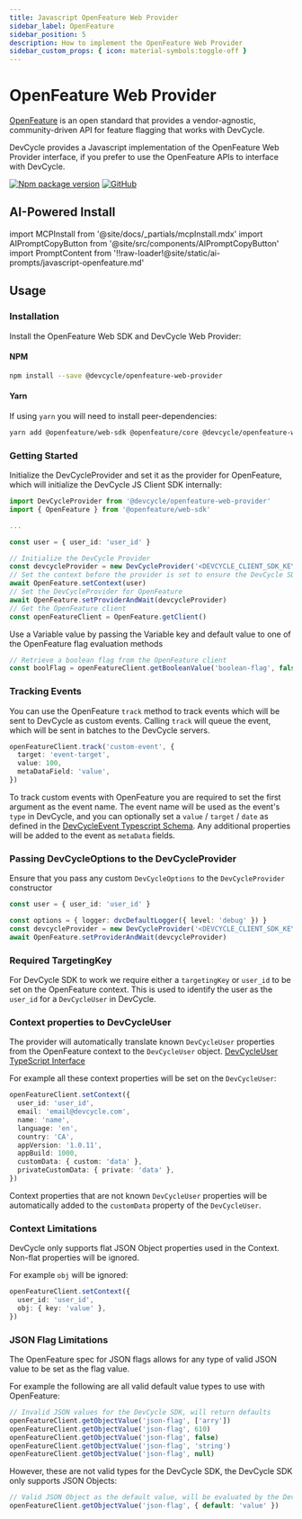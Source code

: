 ```yaml
---
title: Javascript OpenFeature Web Provider
sidebar_label: OpenFeature
sidebar_position: 5
description: How to implement the OpenFeature Web Provider
sidebar_custom_props: { icon: material-symbols:toggle-off }
---
```


# OpenFeature Web Provider

[OpenFeature](https://openfeature.dev/) is an open standard that provides a vendor-agnostic, community-driven API for feature flagging that works with DevCycle.

DevCycle provides a Javascript implementation of the OpenFeature Web Provider interface, if you prefer to use the OpenFeature APIs to interface with DevCycle.

[![Npm package version](https://badgen.net/npm/v/@devcycle/openfeature-web-provider)](https://www.npmjs.com/package/@devcycle/openfeature-web-provider)
[![GitHub](https://img.shields.io/github/stars/devcyclehq/js-sdks.svg?style=social&label=Star&maxAge=2592000)](https://github.com/DevCycleHQ/js-sdks/tree/main/examples/openfeature-web)

## AI-Powered Install

import MCPInstall from '@site/docs/_partials/mcpInstall.mdx'
import AIPromptCopyButton from '@site/src/components/AIPromptCopyButton'
import PromptContent from '!!raw-loader!@site/static/ai-prompts/javascript-openfeature.md'

<MCPInstall />

<AIPromptCopyButton promptContent={PromptContent} />

## Usage

### Installation

Install the OpenFeature Web SDK and DevCycle Web Provider:

[//]: # 'wizard-install-start'

#### NPM

```bash
npm install --save @devcycle/openfeature-web-provider
```

[//]: # 'wizard-install-end'

#### Yarn

If using `yarn` you will need to install peer-dependencies:

```bash
yarn add @openfeature/web-sdk @openfeature/core @devcycle/openfeature-web-provider
```

### Getting Started

[//]: # 'wizard-initialize-start'

Initialize the DevCycleProvider and set it as the provider for OpenFeature,
which will initialize the DevCycle JS Client SDK internally:

```typescript
import DevCycleProvider from '@devcycle/openfeature-web-provider'
import { OpenFeature } from '@openfeature/web-sdk'

...

const user = { user_id: 'user_id' }

// Initialize the DevCycle Provider
const devcycleProvider = new DevCycleProvider('<DEVCYCLE_CLIENT_SDK_KEY>')
// Set the context before the provider is set to ensure the DevCycle SDK is initialized with a user context.
await OpenFeature.setContext(user)
// Set the DevCycleProvider for OpenFeature
await OpenFeature.setProviderAndWait(devcycleProvider)
// Get the OpenFeature client
const openFeatureClient = OpenFeature.getClient()
```

[//]: # 'wizard-initialize-end'

[//]: # 'wizard-evaluate-start'

Use a Variable value by passing the Variable key and default value to one of the OpenFeature flag evaluation methods

```typescript
// Retrieve a boolean flag from the OpenFeature client
const boolFlag = openFeatureClient.getBooleanValue('boolean-flag', false)
```

[//]: # 'wizard-evaluate-end'

### Tracking Events

You can use the OpenFeature `track` method to track events which will be sent to DevCycle as custom events. Calling `track` will queue the event, which will be sent in batches to the DevCycle servers.

```typescript
openFeatureClient.track('custom-event', {
  target: 'event-target',
  value: 100,
  metaDataField: 'value',
})
```

To track custom events with OpenFeature you are required to set the first argument as the event name. The event name will be used as the event's `type` in DevCycle, and you can optionally set a `value` / `target` / `date` as defined in the [DevCycleEvent Typescript Schema](https://github.com/search?q=repo%3ADevCycleHQ%2Fjs-sdks+export+interface+DevCycleEvent+language%3ATypeScript+path%3A*types.ts&type=code). Any additional properties will be added to the event as `metaData` fields.

### Passing DevCycleOptions to the DevCycleProvider

Ensure that you pass any custom `DevCycleOptions` to the `DevCycleProvider` constructor

```typescript
const user = { user_id: 'user_id' }

const options = { logger: dvcDefaultLogger({ level: 'debug' }) }
const devcycleProvider = new DevCycleProvider('<DEVCYCLE_CLIENT_SDK_KEY>', options)
await OpenFeature.setProviderAndWait(devcycleProvider)
```

### Required TargetingKey

For DevCycle SDK to work we require either a `targetingKey` or `user_id` to be set on the OpenFeature context.
This is used to identify the user as the `user_id` for a `DevCycleUser` in DevCycle.

### Context properties to DevCycleUser

The provider will automatically translate known `DevCycleUser` properties from the OpenFeature context to the `DevCycleUser` object.
[DevCycleUser TypeScript Interface](https://github.com/DevCycleHQ/js-sdks/blob/main/sdk/js/src/types.ts#L145-L201)

For example all these context properties will be set on the `DevCycleUser`:

```typescript
openFeatureClient.setContext({
  user_id: 'user_id',
  email: 'email@devcycle.com',
  name: 'name',
  language: 'en',
  country: 'CA',
  appVersion: '1.0.11',
  appBuild: 1000,
  customData: { custom: 'data' },
  privateCustomData: { private: 'data' },
})
```

Context properties that are not known `DevCycleUser` properties will be automatically
added to the `customData` property of the `DevCycleUser`.

### Context Limitations

DevCycle only supports flat JSON Object properties used in the Context. Non-flat properties will be ignored.

For example `obj` will be ignored:

```typescript
openFeatureClient.setContext({
  user_id: 'user_id',
  obj: { key: 'value' },
})
```

### JSON Flag Limitations

The OpenFeature spec for JSON flags allows for any type of valid JSON value to be set as the flag value.

For example the following are all valid default value types to use with OpenFeature:

```typescript
// Invalid JSON values for the DevCycle SDK, will return defaults
openFeatureClient.getObjectValue('json-flag', ['arry'])
openFeatureClient.getObjectValue('json-flag', 610)
openFeatureClient.getObjectValue('json-flag', false)
openFeatureClient.getObjectValue('json-flag', 'string')
openFeatureClient.getObjectValue('json-flag', null)
```

However, these are not valid types for the DevCycle SDK, the DevCycle SDK only supports JSON Objects:

```typescript
// Valid JSON Object as the default value, will be evaluated by the DevCycle SDK
openFeatureClient.getObjectValue('json-flag', { default: 'value' })
```
